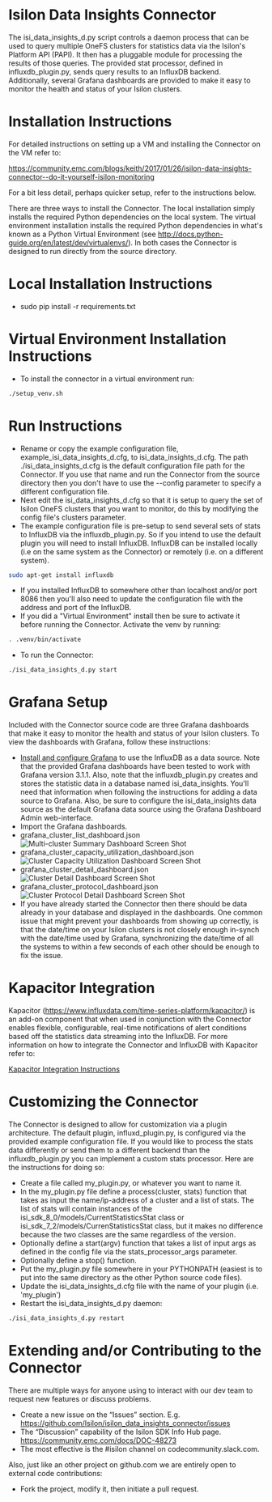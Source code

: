 # Isilon Data Insights Connector
The isi_data_insights_d.py script controls a daemon process that can be used to query multiple OneFS clusters for statistics data via the Isilon's Platform API (PAPI). It then has a pluggable module for processing the results of those queries. The provided stat processor, defined in influxdb_plugin.py, sends query results to an InfluxDB backend. Additionally, several Grafana dashboards are provided to make it easy to monitor the health and status of your Isilon clusters.

# Installation Instructions
For detailed instructions on setting up a VM and installing the Connector on the VM refer to:

https://community.emc.com/blogs/keith/2017/01/26/isilon-data-insights-connector--do-it-yourself-isilon-monitoring

For a bit less detail, perhaps quicker setup, refer to the instructions below.

There are three ways to install the Connector. The local installation simply installs the required Python dependencies on the local system. The virtual environment installation installs the required Python dependencies in what's known as a Python Virtual Environment (see http://docs.python-guide.org/en/latest/dev/virtualenvs/). In both cases the Connector is designed to run directly from the source directory.

# Local Installation Instructions
* sudo pip install -r requirements.txt

# Virtual Environment Installation Instructions
* To install the connector in a virtual environment run:
```sh
./setup_venv.sh
```

# Run Instructions
* Rename or copy the example configuration file, example_isi_data_insights_d.cfg, to isi_data_insights_d.cfg. The path ./isi_data_insights_d.cfg is the default configuration file path for the Connector. If you use that name and run the Connector from the source directory then you don't have to use the --config parameter to specify a different configuration file.
* Next edit the isi_data_insights_d.cfg so that it is setup to query the set of Isilon OneFS clusters that you want to monitor, do this by modifying the config file's clusters parameter.
* The example configuration file is pre-setup to send several sets of stats to InfluxDB via the influxdb_plugin.py. So if you intend to use the default plugin you will need to install InfluxDB. InfluxDB can be installed locally (i.e on the same system as the Connector) or remotely (i.e. on a different system).
```sh
sudo apt-get install influxdb
```
* If you installed InfluxDB to somewhere other than localhost and/or port 8086 then you'll also need to update the configuration file with the address and port of the InfluxDB.
* If you did a "Virtual Environment" install then be sure to activate it before running the Connector. Activate the venv by running:
```sh
. .venv/bin/activate
```
* To run the Connector:
```sh
./isi_data_insights_d.py start
```

# Grafana Setup
Included with the Connector source code are three Grafana dashboards that make it easy to monitor the health and status of your Isilon clusters. To view the dashboards with Grafana, follow these instructions:
* <a href='http://docs.grafana.org/installation/' taget='_blank'>Install and configure Grafana</a> to use the InfluxDB as a data source. Note that the provided Grafana dashboards have been tested to work with Grafana version 3.1.1. Also, note that the influxdb_plugin.py creates and stores the statistic data in a database named isi_data_insights. You'll need that information when following the instructions for adding a data source to Grafana. Also, be sure to configure the isi_data_insights data source as the default Grafana data source using the Grafana Dashboard Admin web-interface.
* Import the Grafana dashboards.
 * grafana_cluster_list_dashboard.json
![Multi-cluster Summary Dashboard Screen Shot](https://raw.githubusercontent.com/Isilon/isilon_data_insights_connector/master/IsilonDataInsightsMultiClusterSummary.JPG) 
 * grafana_cluster_capacity_utilization_dashboard.json
 ![Cluster Capacity Utilization Dashboard Screen Shot](https://raw.githubusercontent.com/Isilon/isilon_data_insights_connector/master/IsilonDataInsightsClusterCapacityUtilizationTable.JPG)
 * grafana_cluster_detail_dashboard.json
 ![Cluster Detail Dashboard Screen Shot](https://raw.githubusercontent.com/Isilon/isilon_data_insights_connector/master/IsilonDataInsightsClusterDetail.JPG)
 * grafana_cluster_protocol_dashboard.json
![Cluster Protocol Detail Dashboard Screen Shot](https://raw.githubusercontent.com/Isilon/isilon_data_insights_connector/master/IsilonDataInsightsClusterProtocolDetail.JPG)
* If you have already started the Connector then there should be data already in your database and displayed in the dashboards. One common issue that might prevent your dashboards from showing up correctly, is that the date/time on your Isilon clusters is not closely enough in-synch with the date/time used by Grafana, synchronizing the date/time of all the systems to within a few seconds of each other should be enough to fix the issue.

# Kapacitor Integration
Kapacitor (https://www.influxdata.com/time-series-platform/kapacitor/) is an add-on component that when used in conjunction with the Connector enables flexible, configurable, real-time notifications of alert conditions based off the statistics data streaming into the InfluxDB. For more information on how to integrate the Connector and InfluxDB with Kapacitor refer to:

[Kapacitor Integration Instructions](https://github.com/Isilon/isilon_data_insights_connector/blob/master/README_KAPACITOR_INTEGRATION.md)

# Customizing the Connector
The Connector is designed to allow for customization via a plugin architecture. The default plugin, influxd_plugin.py, is configured via the provided example configuration file. If you would like to process the stats data differently or send them to a different backend than the influxdb_plugin.py you can implement a custom stats processor. Here are the instructions for doing so:
* Create a file called my_plugin.py, or whatever you want to name it.
* In the my_plugin.py file define a process(cluster, stats) function that takes as input the name/ip-address of a cluster and a list of stats. The list of stats will contain instances of the isi_sdk_8_0/models/CurrentStatisticsStat class or isi_sdk_7_2/models/CurrenStatisticsStat class, but it makes no difference because the two classes are the same regardless of the version.
* Optionally define a start(argv) function that takes a list of input args as defined in the config file via the stats_processor_args parameter.
* Optionally define a stop() function.
* Put the my_plugin.py file somewhere in your PYTHONPATH (easiest is to put into the same directory as the other Python source code files).
* Update the isi_data_insights_d.cfg file with the name of your plugin (i.e. 'my_plugin')
* Restart the isi_data_insights_d.py daemon:
```sh
./isi_data_insights_d.py restart
```
# Extending and/or Contributing to the Connector

There are multiple ways for anyone using to interact with our dev team to request new features or discuss problems.

* Create a new issue on the “Issues” section.   E.g. https://github.com/Isilon/isilon_data_insights_connector/issues
* The “Discussion” capability of the Isilon SDK Info Hub page.  https://community.emc.com/docs/DOC-48273
* The most effective is the #isilon channel on codecommunity.slack.com.

Also, just like an other project on github.com we are entirely open to external code contributions:

* Fork the project, modify it, then initiate a pull request.
